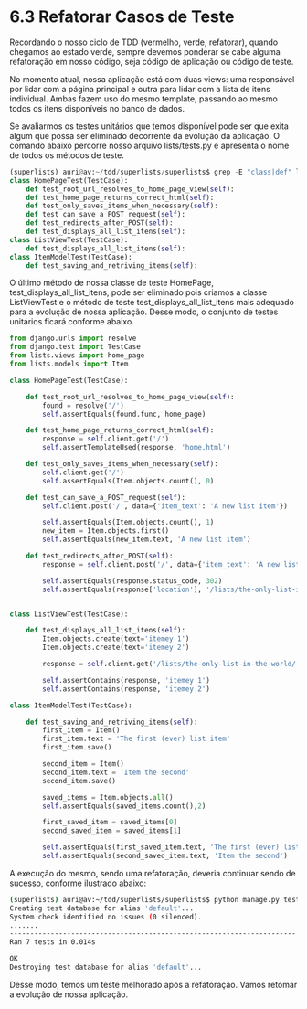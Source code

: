 # 6.3 Refatorar Casos de Teste

Recordando o nosso ciclo de TDD \(vermelho, verde, refatorar\), quando chegamos ao estado verde, sempre devemos ponderar se cabe alguma refatoração em nosso código, seja código de aplicação ou código de teste.

No momento atual, nossa aplicação está com duas views: uma responsável por lidar com a página principal e outra para lidar com a lista de itens individual. Ambas fazem uso do mesmo template, passando ao mesmo todos os itens disponíveis no banco de dados.

Se avaliarmos os testes unitários que temos disponível pode ser que exita algum que possa ser eliminado decorrente da evolução da aplicação. O comando abaixo percorre nosso arquivo lists/tests.py e apresenta o nome de todos os métodos de teste.

```python
(superlists) auri@av:~/tdd/superlists/superlists$ grep -E "class|def" lists/tests.py 
class HomePageTest(TestCase):
	def test_root_url_resolves_to_home_page_view(self):
	def test_home_page_returns_correct_html(self):
	def test_only_saves_items_when_necessary(self):
	def test_can_save_a_POST_request(self):
	def test_redirects_after_POST(self):
	def test_displays_all_list_itens(self):
class ListViewTest(TestCase):
	def test_displays_all_list_itens(self):
class ItemModelTest(TestCase):
	def test_saving_and_retriving_items(self):
```

O último método de nossa classe de teste HomePage, test\_displays\_all\_list\_itens, pode ser eliminado pois criamos a classe ListViewTest e o método de teste test\_displays\_all\_list\_itens mais adequado para a evolução de nossa aplicação. Desse modo, o conjunto de testes unitários ficará conforme abaixo.

```python
from django.urls import resolve
from django.test import TestCase
from lists.views import home_page
from lists.models import Item

class HomePageTest(TestCase):

	def test_root_url_resolves_to_home_page_view(self):
		found = resolve('/')
		self.assertEquals(found.func, home_page)

	def test_home_page_returns_correct_html(self):
		response = self.client.get('/')
		self.assertTemplateUsed(response, 'home.html')

	def test_only_saves_items_when_necessary(self):
		self.client.get('/')
		self.assertEquals(Item.objects.count(), 0)

	def test_can_save_a_POST_request(self):
		self.client.post('/', data={'item_text': 'A new list item'})

		self.assertEquals(Item.objects.count(), 1)
		new_item = Item.objects.first()
		self.assertEquals(new_item.text, 'A new list item')

	def test_redirects_after_POST(self):
		response = self.client.post('/', data={'item_text': 'A new list item'})

		self.assertEquals(response.status_code, 302)
		self.assertEquals(response['location'], '/lists/the-only-list-in-the-world/')


class ListViewTest(TestCase):

	def test_displays_all_list_itens(self):
		Item.objects.create(text='itemey 1')
		Item.objects.create(text='itemey 2')

		response = self.client.get('/lists/the-only-list-in-the-world/')

		self.assertContains(response, 'itemey 1')
		self.assertContains(response, 'itemey 2')

class ItemModelTest(TestCase):

	def test_saving_and_retriving_items(self):
		first_item = Item()
		first_item.text = 'The first (ever) list item'
		first_item.save()

		second_item = Item()
		second_item.text = 'Item the second'
		second_item.save()

		saved_items = Item.objects.all()
		self.assertEquals(saved_items.count(),2)

		first_saved_item = saved_items[0]
		second_saved_item = saved_items[1]

		self.assertEquals(first_saved_item.text, 'The first (ever) list item')
		self.assertEquals(second_saved_item.text, 'Item the second')
```

A execução do mesmo, sendo uma refatoração, deveria continuar sendo de sucesso, conforme ilustrado abaixo:

```bash
(superlists) auri@av:~/tdd/superlists/superlists$ python manage.py test lists
Creating test database for alias 'default'...
System check identified no issues (0 silenced).
.......
----------------------------------------------------------------------
Ran 7 tests in 0.014s

OK
Destroying test database for alias 'default'...
```

Desse modo, temos um teste melhorado após a refatoração. Vamos retomar a evolução de nossa aplicação.





